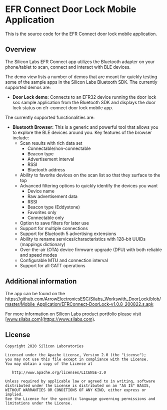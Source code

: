 # EFR Connect Door Lock Mobile Application
This is the source code for the EFR Connect door lock mobile application.



## Overview

The Silicon Labs EFR Connect app utilizes the Bluetooth adapter on your phone/tablet to scan, connect and interact with BLE devices.

The demo view lists a number of demos that are meant for quickly testing some of the sample apps in the Silicon Labs Bluetooth SDK. The currently supported demos are:

- **Door Lock demo:** Connects to an EFR32 device running the door lock soc sample application from the Bluetooth SDK and displays the door lock status on efr-connect door lock mobile app.

The currently supported functionalities are:

- **Bluetooth Browser:** This is a generic and powerful tool that allows you to explore the BLE devices around you. Key features of the browser include:
  - Scan results with rich data set
    - Connectable/non-connectable
    - Beacon type
    - Advertisement interval
    - RSSI
    - Bluetooth address
  - Ability to favorite devices on the scan list so that they surface to the top
  - Advanced filtering options to quickly identify the devices you want
    - Device name
    - Raw advertisement data
    - RSSI
    - Beacon type (Eddystone)
    - Favorites only
    - Connectable only
  - Option to save filters for later use
  - Support for multiple connections
  - Support for Bluetooth 5 advertising extensions
  - Ability to rename services/characteristics with 128-bit UUIDs (mappings dictionary)
  - Over-the-air (OTA) device firmware upgrade (DFU) with both reliable and speed modes
  - Configurable MTU and connection interval
  - Support for all GATT operations



## Additional information
The app can be found on the https://github.com/ArrowElectronicsESC/Silabs_Workswith_DoorLock/blob/master/Mobile_Application/EFRConnect-DoorLock-v1.0.8_200822.s.apk

For more information on Silicon Labs product portfolio please visit [www.silabs.com](https://www.silabs.com). 



## License

    Copyright 2020 Silicon Laboratories
    
    Licensed under the Apache License, Version 2.0 (the "License");
    you may not use this file except in compliance with the License.
    You may obtain a copy of the License at
    
       http://www.apache.org/licenses/LICENSE-2.0
    
    Unless required by applicable law or agreed to in writing, software
    distributed under the License is distributed on an "AS IS" BASIS,
    WITHOUT WARRANTIES OR CONDITIONS OF ANY KIND, either express or implied.
    See the License for the specific language governing permissions and
    limitations under the License.



